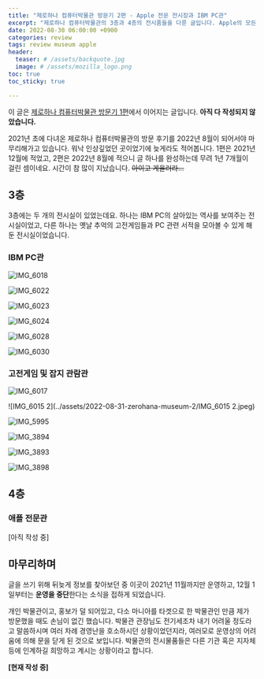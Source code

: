 ```yaml
---
title: "제로하나 컴퓨터박물관 방문기 2편 - Apple 전문 전시장과 IBM PC관"
excerpt: "제로하나 컴퓨터박물관의 3층과 4층의 전시품들을 다룬 글입니다. Apple의 모든 올드맥들이 전시되어 있었고, IBM PC의 살아있는 역사 또한 전시되어 있었습니다."
date: 2022-08-30 06:00:00 +0900
categories: review
tags: review museum apple
header:
  teaser: # /assets/backquote.jpg
  image: # /assets/mozilla_logo.png 
toc: true  
toc_sticky: true 

---
```




이 글은 [제로하나 컴퓨터박물관 방문기 1편](/review/zerohana-museum/)에서 이어지는 글입니다. **아직 다 작성되지 않았습니다.**

2021년 초에 다녀온 제로하나 컴퓨터박물관의 방문 후기를 2022년 8월이 되어서야 마무리해가고 있습니다. 워낙 인상깊었던 곳이었기에 늦게라도 적어봅니다. 1편은 2021년 12월에 적었고, 2편은 2022년 8월에 적으니 글 하나를 완성하는데 무려 1년 7개월이 걸린 셈이네요. 시간이 참 많이 지났습니다. <Del>아이고 게을러라...</del>

## 3층

3층에는 두 개의 전시실이 있었는데요. 하나는 IBM PC의 살아있는 역사를 보여주는 전시실이었고, 다른 하나는 옛날 추억의 고전게임들과 PC 관련 서적을 모아볼 수 있게 해 둔 전시실이었습니다.

### IBM PC관

![IMG_6018](../assets/2022-08-31-zerohana-museum-2/IMG_6018.jpeg)



![IMG_6022](../assets/2022-08-31-zerohana-museum-2/IMG_6022.jpeg)



![IMG_6023](../assets/2022-08-31-zerohana-museum-2/IMG_6023.jpeg)

![IMG_6024](../assets/2022-08-31-zerohana-museum-2/IMG_6024.jpeg)



![IMG_6028](../assets/2022-08-31-zerohana-museum-2/IMG_6028.jpeg)

![IMG_6030](../assets/2022-08-31-zerohana-museum-2/IMG_6030.jpeg)

### 고전게임 및 잡지 관람관

![IMG_6017](../assets/2022-08-31-zerohana-museum-2/IMG_6017.jpeg)

![IMG_6015 2](../assets/2022-08-31-zerohana-museum-2/IMG_6015 2.jpeg)

![IMG_5995](../assets/2022-08-31-zerohana-museum-2/IMG_5995.jpeg)

![IMG_3894](../assets/2022-08-31-zerohana-museum-2/IMG_3894.jpeg)

![IMG_3893](../assets/2022-08-31-zerohana-museum-2/IMG_3893.jpeg)

![IMG_3898](../assets/2022-08-31-zerohana-museum-2/IMG_3898.jpeg)





## 4층



### 애플 전문관

 

[아직 작성 중]



## 마무리하며

 글을 쓰기 위해 뒤늦게 정보를 찾아보던 중 이곳이 2021년 11월까지만 운영하고, 12월 1일부터는 **운영을 중단**한다는 소식을 접하게 되었습니다.

개인 박물관이고, 홍보가 덜 되어있고, 다소 마니아를 타겟으로 한 박물관인 만큼 제가 방문했을 때도 손님이 없긴 했습니다. 박물관 관장님도 전기세조차 내기 어려울 정도라고 말씀하시며 여러 차례 경영난을 호소하시던 상황이었던지라, 여러모로 운영상의 어려움에 의해 문을 닫게 된 것으로 보입니다. 박물관의 전시물품들은 다른 기관 혹은 지자체 등에 인계하길 희망하고 계시는 상황이라고 합니다.



**[현재 작성 중]**

